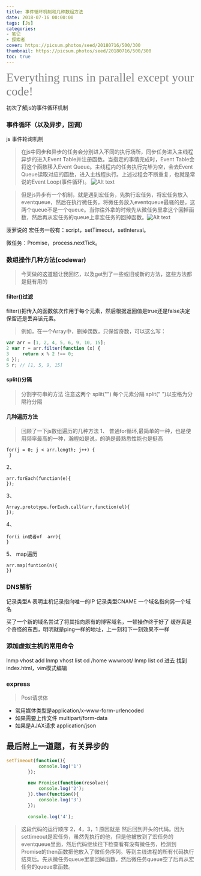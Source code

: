 ```yaml
---
title: 事件循环机制和几种数组方法
date: 2018-07-16 00:00:00
tags: [Js]
categories: 
- 笔记
- 探索者
cover: https://picsum.photos/seed/20180716/500/300
thumbnail: https://picsum.photos/seed/20180716/500/300
toc: true
---
```


<font face="STCAIYUN" color=gray size=6>Everything runs in parallel except your code!</font>

初次了解js的事件循环机制
<!-- more -->
### 事件循环（以及异步，回调）
js 事件轮询机制
>在js中同步和异步的任务会分别进入不同的执行场所，同步任务进入主线程异步的进入Event Table并注册函数。当指定的事情完成时，Event Table会将这个函数移入Event Queue。主线程内的任务执行完毕为空，会去Event Queue读取对应的函数，进入主线程执行。上述过程会不断重复，也就是常说的Event Loop(事件循环)。
![Alt text](2018041120124254.png)

>但是js异步有一个机制，就是遇到宏任务，先执行宏任务，将宏任务放入eventqueue，然后在执行微任务，将微任务放入eventqueue最骚的是，这两个queue不是一个queue。当你往外拿的时候先从微任务里拿这个回掉函数，然后再从宏任务的queue上拿宏任务的回掉函数。![Alt text](20180411202638415.png)

菠萝说的 
宏任务一般有：script，setTimeout，setInterval。

微任务：Promise，process.nextTick。


### 数组操作几种方法(codewar)
>今天做的这道题让我回忆，以及get到了一些或旧或新的方法，这些方法都是挺有用的
#### filter()过滤
filter()把传入的函数依次作用于每个元素，然后根据返回值是true还是false决定保留还是丢弃该元素。
>例如，在一个Array中，删掉偶数，只保留奇数，可以这么写：
```js
var arr = [1, 2, 4, 5, 6, 9, 10, 15];
2 var r = arr.filter(function (x) {
3     return x % 2 !== 0;
4 });
5 r; // [1, 5, 9, 15]
```
#### split()分隔
>分割字符串的方法
注意这两个
split("") 每个元素分隔
split(" ")以空格为分隔符分隔
#### 几种遍历方法
>回顾了一下js数组遍历的几种方法
1、 普通for循环,最简单的一种，也是使用频率最高的一种，瀚程如是说，的确是最熟悉性能也是挺高

```
for(j = 0; j < arr.length; j++) {
 } 
```
2、 

```
arr.forEach(function(e){  
});
```
3、

```
Array.prototype.forEach.call(arr,function(el){    
});
```
4、

    for(i in或者of  arr){
    }
5、 map遍历

    arr.map(funtion(n){
    })


### DNS解析
记录类型A 表明主机记录指向唯一的IP
记录类型CNAME 一个域名指向另一个域名

买了一个新的域名尝试了将其指向原有的博客域名，一顿操作终于好了
缓存真是个奇怪的东西，明明就是ping一样的地址，上一刻和下一刻效果不一样
### 添加虚拟主机的常用命令
lnmp vhost add
lnmp vhost list
cd /home wwwroot/ 
lnmp list
cd 进去 找到index.html，vim模式编辑

### express
>Post请求体
+ 常用媒体类型是application/x-www-form-urlencoded
+ 如果需要上传文件 multipart/form-data
+ 如果是AJAX请求 application/json

## 最后附上一道题，有关异步的

```js
setTimeout(function(){
		    console.log('1')
		});
 
		new Promise(function(resolve){
		    console.log('2');
		}).then(function(){
		    console.log('3')
		});
 
		console.log('4');
```

>这段代码的运行顺序 2，4，3，1
原因就是 然后回到开头的代码。因为settimeout是宏任务，虽然先执行的他，但是他被放到了宏任务的eventqueue里面，然后代码继续往下检查看有没有微任务，检测到Promise的then函数把他放入了微任务序列。等到主线进程的所有代码执行结束后。先从微任务queue里拿回掉函数，然后微任务queue空了后再从宏任务的queue拿函数。
